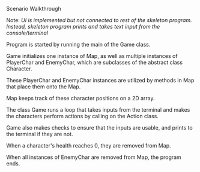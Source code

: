 Scenario Walkthrough

Note: *UI is implemented but not connected to rest of the skeleton program. 
Instead, skeleton program prints and takes text input from the console/terminal*

Program is started by running the main of the Game class.

Game initializes one instance of Map, as well
as multiple instances of PlayerChar and EnemyChar, which are subclasses of the abstract class Character.

These PlayerChar and EnemyChar instances are utilized by methods in Map that place them onto the Map.

Map keeps track of these character positions on a 2D array.

The class Game runs a loop that takes inputs from the terminal and makes the characters perform actions by calling on the Action class.

Game also makes checks to ensure that the inputs are usable, and prints to the terminal if they are not.

When a character's health reaches 0, they are removed from Map.

When all instances of EnemyChar are removed from Map, the program ends.
